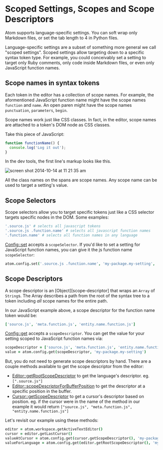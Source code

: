 # Scoped Settings, Scopes and Scope Descriptors

Atom supports language-specific settings. You can soft wrap only Markdown files, or set the tab length to 4 in Python files.

Language-specific settings are a subset of something more general we call "scoped settings". Scoped settings allow targeting down to a specific syntax token type. For example, you could conceivably set a setting to target only Ruby comments, only code inside Markdown files, or even only JavaScript function names.

## Scope names in syntax tokens

Each token in the editor has a collection of scope names. For example, the aformentioned JavaScript function name might have the scope names `function` and `name`. An open paren might have the scope names `punctuation`, `parameters`, `begin`.

Scope names work just like CSS classes. In fact, in the editor, scope names are attached to a token's DOM node as CSS classes.

Take this piece of JavaScript:

```js
function functionName() {
  console.log('Log it out');
}
```

In the dev tools, the first line's markup looks like this.

![screen shot 2014-10-14 at 11 21 35 am](https://cloud.githubusercontent.com/assets/69169/4634321/2b1b923c-53cf-11e4-9268-6e57bcb14ec8.png)

All the class names on the spans are scope names. Any scope name can be used to target a setting's value.

## Scope Selectors

Scope selectors allow you to target specific tokens just like a CSS selector targets specific nodes in the DOM. Some examples:

```coffee
'.source.js' # selects all javascript tokens
'.source.js .function.name' # selects all javascript function names
'.function.name' # selects all function names in any language
```

[Config::set][config-set] accepts a `scopeSelector`. If you'd like to set a setting for JavaScript function names, you can give it the js function name `scopeSelector`:

```coffee
atom.config.set('.source.js .function.name', 'my-package.my-setting', 'special value')
```

## Scope Descriptors

A scope descriptor is an [Object][scope-descriptor] that wraps an `Array` of
`String`s. The Array describes a path from the root of the syntax tree to a
token including _all_ scope names for the entire path.

In our JavaScript example above, a scope descriptor for the function name token would be:

```coffee
['source.js', 'meta.function.js', 'entity.name.function.js']
```

[Config::get][config-get] accepts a `scopeDescriptor`. You can get the value for your setting scoped to JavaScript function names via:

```coffee
scopeDescriptor = ['source.js', 'meta.function.js', 'entity.name.function.js']
value = atom.config.get(scopeDescriptor, 'my-package.my-setting')
```

But, you do not need to generate scope descriptors by hand. There are a couple methods available to get the scope descriptor from the editor:

* [Editor::getRootScopeDescriptor][editor-getRootScopeDescriptor] to get the language's descriptor. eg. `[".source.js"]`
* [Editor::scopeDescriptorForBufferPosition][editor-scopeDescriptorForBufferPosition] to get the descriptor at a specific position in the buffer.
* [Cursor::getScopeDescriptor][cursor-getScopeDescriptor] to get a cursor's descriptor based on position. eg. if the cursor were in the name of the method in our example it would return `["source.js", "meta.function.js", "entity.name.function.js"]`

Let's revisit our example using these methods:

```coffee
editor = atom.workspace.getActiveTextEditor()
cursor = editor.getLastCursor()
valueAtCursor = atom.config.get(cursor.getScopeDescriptor(), 'my-package.my-setting')
valueForLanguage = atom.config.get(editor.getRootScopeDescriptor(), 'my-package.my-setting')
```


[config]:https://atom.io/docs/api/latest/Config
[config-get]:https://atom.io/docs/api/latest/Config#instance-get
[config-set]:https://atom.io/docs/api/latest/Config#instance-set
[config-observe]:https://atom.io/docs/api/latest/Config#instance-observe

[editor-getRootScopeDescriptor]:https://atom.io/docs/api/latest/TextEditor#instance-getRootScopeDescriptor
[editor-scopeDescriptorForBufferPosition]:https://atom.io/docs/api/latest/TextEditor#instance-scopeDescriptorForBufferPosition

[cursor-getScopeDescriptor]:https://atom.io/docs/api/latest/Cursor#instance-getScopeDescriptor
[scope-desctiptor]:https://atom.io/docs/api/latest/ScopeDescriptor
